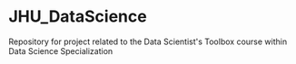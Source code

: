 # JHU_DataScience
Repository for project related to the Data Scientist's Toolbox course within Data Science Specialization
